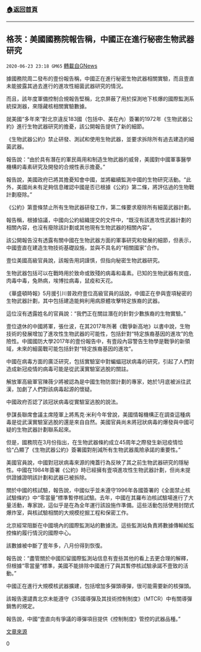 ###  [:house:返回首頁](https://github.com/ourhimalayas/txt)
---

## 格茨：美國國務院報告稱，中國正在進行秘密生物武器研究
`2020-06-23 23:18 GM65` [轉載自GNews](https://gnews.org/zh-hant/243643/)

據國務院周二發布的壹份報告稱，中國正在進行秘密生物武器相關實驗，而且壹直未能披露其過去進行的進攻性細菌武器研究的情況。

而且，該年度軍備控制合規報告堅稱，北京屏蔽了用於探測地下核爆的國際監測系統探測器，來隱藏核相關實驗數據。

就美國“多年來”對北京違反183國（包括中、美在內）簽署的1972年《生物武器公約》進行生物武器研究的擔憂，該公開報告提供了新的細節。

《生物武器公約》禁止研發、測試和使用生物武器，並要求拆除所有過去建造的細菌武器。

報告說：“由於具有潛在的軍民兩用和制造生物武器的威脅，美國對中國軍事醫學機構的毒素研究及開發的合規性表示擔憂。”

報告說，美國政府已將其擔憂知會中國，並將繼續監測中國的生物研究活動。“此外，美國尚未有足夠信息確認中國是否已根據《公約》第二條，將評估過的生物戰計劃廢除。”

《公約》第壹條禁止所有生物武器研發工作，第二條要求廢除所有細菌武器計劃。

報告稱，根據協議，中國向公約組織提交的文件中，“既沒有該進攻性武器計劃的相關內容，也沒有廢除該計劃或其他現有生物武器的相關內容”。

該公開報告沒有透露有關中國在生物武器方面的軍事研究和發展的細節，但表示，中國壹直在建造生物技術基礎設施，並與不具名的“相關國家”合作。

壹位美國高級官員說，該報告用詞謹慎，但指向秘密生物武器研究。

生物武器包括可以在戰時用於致命或致殘的病毒和毒素。已知的生物武器有炭疽，肉毒中毒，兔熱病，埃博拉病毒，鼠疫和天花。

《華盛頓時報》5月援引川普政府壹位高級官員的話說，中國正在參與壹項秘密的生物武器計劃，其中包括建造能夠利用病原體攻擊特定族裔的武器。

這位沒有透露姓名的官員說：“我們正在關註潛在的針對少數族裔的生物實驗。”

壹位退休的中國將軍，張仕波，在其2017年所著《戰爭新高地》以書中說，生物技術的發展增加了進攻性生物武器的可能性，包括針對“特定族裔基因的進攻”的危險性。中國國防大學2017年的壹份報告中，有壹段內容警告生物學是戰爭的新領域，未來的細菌戰可能包括針對“特定族裔基因的進攻”。

中國在病毒方面的廣泛研究，包括實驗室中對蝙蝠冠狀病毒的研究，引起了人們對造成新冠疫情的病毒可能是從武漢實驗室逃脫的關註。

解放軍高級軍官陳薇少將被認為是中國生物防禦計劃的專家，她於1月底被派往武漢，加劇了人們對該病毒起源的懷疑。

中國政府否認了該冠狀病毒從實驗室逃脫的說法。

參謀長聯席會議主席陸軍上將馬克·米利今年曾說，美國情報機構正在調查這種病毒是從武漢實驗室逃脫的還是來自自然。美國官員尚未將冠狀病毒的爆發與中國可疑的生物武器計劃聯系起來。

但是，國務院在3月份指出，在生物武器條約成立45周年之際發生新冠疫情恰恰“凸顯了《生物武器公約》簽署國對削減所有生物武器風險承諾的重要性。”

美國官員說，中國對冠狀病毒來源的掩蓋行為反映了其之前生物武器研究的隱秘性。中國在1984年簽署《公約》時已經擁有壹項進攻性生物武器計劃，但尚未提供證據證明該計劃和武器已被拆除。

關於中國的核試驗，報告說，中國似乎並未遵守1996年各國簽署的《全面禁止核試驗條約》中“零當量”標準暫停核試驗。去年，中國在其羅布泊核試驗場進行了大量活動，專家說，這似乎是在為全年運行該設施作準備。這些活動包括使用封閉式爆炸室，與核試驗相關的大規模挖掘工程和保密工作。

北京經常阻斷在中國境內的國際監測站的數據流。這些監測站負責將數據傳輸給監控條約履行情況的國際中心。

該數據被中斷了壹年多，八月份得到恢復。

報告說：“盡管關於中國扣留國際監測站信息有壹些其他的看上去更合理的解釋，但根據“零當量”標準，美國不能排除中國進行了與其暫停核試驗承諾不壹致的活動。”

中國正在進行大規模核武器擴建，包括增加多彈頭導彈，很可能需要新的核彈頭。

該報告還譴責北京未能遵守《35國導彈及其技術控制制度》（MTCR）中有關導彈銷售的規定。

報告說，中國“壹直向有爭議的導彈項目提供《控制制度》管控的武器品種。”

[文章來源](https://www.washingtontimes.com/news/2020/jun/23/china-conducting-covert-biological-weapons-researc/)

0
